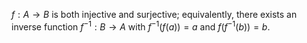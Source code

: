 
$f: A \rightarrow B$ is both injective and surjective; equivalently, there exists an inverse function $f^{-1}: B \rightarrow A$ with $f^{-1}(f(a))=a$ and $f\left(f^{-1}(b)\right)=b$.

